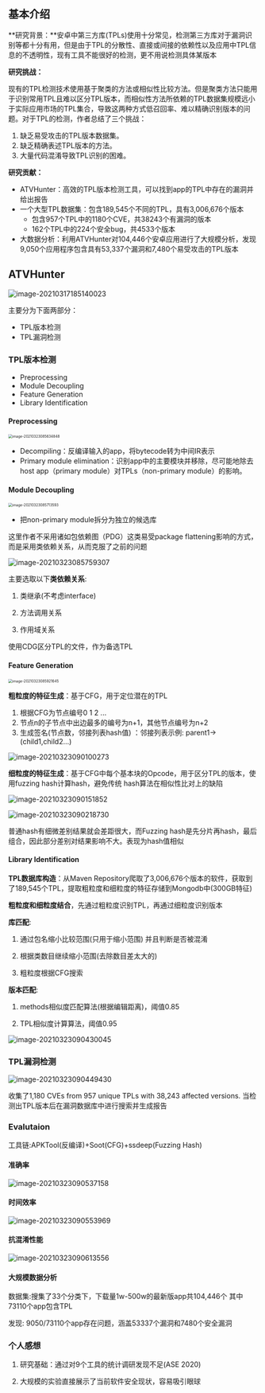 ## 基本介绍

**研究背景：**安卓中第三方库(TPLs)使用十分常见，检测第三方库对于漏洞识别等都十分有用，但是由于TPL的分散性、直接或间接的依赖性以及应用中TPL信息的不透明性，现有工具不能很好的检测，更不用说检测具体某版本



**研究挑战：**

现有的TPL检测技术使用基于聚类的方法或相似性比较方法。但是聚类方法只能用于识别常用TPL且难以区分TPL版本，而相似性方法所依赖的TPL数据集规模远小于实际应用市场的TPL集合，导致这两种方式低召回率、难以精确识别版本的问题。对于TPL的检测，作者总结了三个挑战：

1. 缺乏易受攻击的TPL版本数据集。
2. 缺乏精确表述TPL版本的方法。
3. 大量代码混淆导致TPL识别的困难。



**研究贡献：**

- ATVHunter：高效的TPL版本检测工具，可以找到app的TPL中存在的漏洞并给出报告
- 一个大型TPL数据集：包含189,545个不同的TPL，具有3,006,676个版本
  - 包含957个TPL中的1180个CVE，共38243个有漏洞的版本
  - 162个TPL中的224个安全bug，共4533个版本
- 大数据分析：利用ATVHunter对104,446个安卓应用进行了大规模分析，发现9,050个应用程序包含具有53,337个漏洞和7,480个易受攻击的TPL版本

## ATVHunter

![image-20210317185140023](https://ycdxsb-1257345996.cos.ap-beijing.myqcloud.com/blog/2021-23-03-image-20210317185140023.png)

主要分为下面两部分：

- TPL版本检测
- TPL漏洞检测



### TPL版本检测

- Preprocessing
- Module Decoupling
- Feature Generation
- Library Identification



#### Preprocessing

 <img src="https://ycdxsb-1257345996.cos.ap-beijing.myqcloud.com/blog/2021-23-03-image-20210323085634848.png" alt="image-20210323085634848" style="zoom:50%;" />

- Decompiling：反编译输入的app，将bytecode转为中间IR表示
- Primary module elimination：识别app中的主要模块并移除，尽可能地除去host app（primary module）对TPLs（non-primary module）的影响。



#### Module Decoupling

<img src="https://ycdxsb-1257345996.cos.ap-beijing.myqcloud.com/blog/2021-23-03-image-20210323085713593.png" alt="image-20210323085713593" style="zoom:50%;" />

- 把non-primary module拆分为独立的候选库

这里作者不采用诸如包依赖图（PDG）这类易受package flattening影响的方式，而是采用类依赖关系，从而克服了之前的问题

![image-20210323085759307](https://ycdxsb-1257345996.cos.ap-beijing.myqcloud.com/blog/2021-23-03-image-20210323085759307.png)

主要选取以下**类依赖关系**:

1. 类继承(不考虑interface) 
2.  方法调用关系

3. 作用域关系

使用CDG区分TPL的文件，作为备选TPL

#### Feature Generation

<img src="https://ycdxsb-1257345996.cos.ap-beijing.myqcloud.com/blog/2021-23-03-image-20210323085921645.png" alt="image-20210323085921645" style="zoom:50%;" />

**粗粒度的特征生成**：基于CFG，用于定位潜在的TPL

1. 根据CFG为节点编号0 1 2 ... 
2. 节点n的子节点中出边最多的编号为n+1，其他节点编号为n+2
3. 生成签名(节点数，邻接列表hash值) ：邻接列表示例: parent1->(child1,child2...)

![image-20210323090100273](https://ycdxsb-1257345996.cos.ap-beijing.myqcloud.com/blog/2021-23-03-image-20210323090100273.png)

**细粒度的特征生成**：基于CFG中每个基本块的Opcode，用于区分TPL的版本，使用fuzzing hash计算hash，避免传统 hash算法在相似性比对上的缺陷

![image-20210323090151852](https://ycdxsb-1257345996.cos.ap-beijing.myqcloud.com/blog/2021-23-03-image-20210323090151852.png)

![image-20210323090218730](https://ycdxsb-1257345996.cos.ap-beijing.myqcloud.com/blog/2021-23-03-image-20210323090218730.png)

普通hash有细微差别结果就会差距很大，而Fuzzing hash是先分片再hash，最后组合，因此部分差别对结果影响不大。表现为hash值相似



#### Library Identification

**TPL数据库构造**：从Maven Repository爬取了3,006,676个版本的软件，获取到了189,545个TPL，提取粗粒度和细粒度的特征存储到Mongodb中(300GB特征)

**粗粒度和细粒度结合**，先通过粗粒度识别TPL，再通过细粒度识别版本

**库匹配**:

1. 通过包名缩小比较范围(只用于缩小范围) 并且判断是否被混淆

2. 根据类数目继续缩小范围(去除数目差太大的) 
3.  粗粒度根据CFG搜索



**版本匹配**:

1. methods相似度匹配算法(根据编辑距离)，阈值0.85

2. TPL相似度计算算法，阈值0.95

![image-20210323090430045](https://ycdxsb-1257345996.cos.ap-beijing.myqcloud.com/blog/2021-23-03-image-20210323090430045.png)

### TPL漏洞检测

![image-20210323090449430](https://ycdxsb-1257345996.cos.ap-beijing.myqcloud.com/blog/2021-23-03-image-20210323090449430.png)

收集了1,180 CVEs from 957 unique TPLs with 38,243 affected versions. 当检测出TPL版本后在漏洞数据库中进行搜索并生成报告

### Evalutaion

工具链:APKTool(反编译)+Soot(CFG)+ssdeep(Fuzzing Hash)

#### 准确率

![image-20210323090537158](https://ycdxsb-1257345996.cos.ap-beijing.myqcloud.com/blog/2021-23-03-image-20210323090537158.png)

#### 时间效率

![image-20210323090553969](https://ycdxsb-1257345996.cos.ap-beijing.myqcloud.com/blog/2021-23-03-image-20210323090553969.png)

#### 抗混淆性能

![image-20210323090613556](https://ycdxsb-1257345996.cos.ap-beijing.myqcloud.com/blog/2021-23-03-image-20210323090613556.png)

#### 大规模数据分析

数据集:搜集了33个分类下，下载量1w-500w的最新版app共104,446个 其中73110个app包含TPL

发现: 9050/73110个app存在问题，涵盖53337个漏洞和7480个安全漏洞



### 个人感想

1. 研究基础：通过对9个工具的统计调研发现不足(ASE 2020)

2. 大规模的实验直接展示了当前软件安全现状，容易吸引眼球
